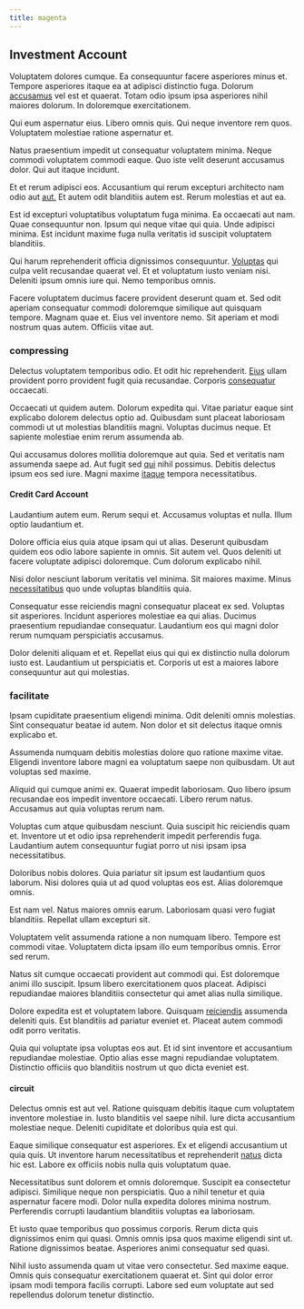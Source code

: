 ```yaml
---
title: magenta
---
```


## Investment Account

Voluptatem dolores cumque. Ea consequuntur facere asperiores minus et. Tempore asperiores itaque ea at adipisci distinctio fuga. Dolorum [accusamus](/dolore/odio/neque/et/hub_standardization.md) vel est et quaerat. Totam odio ipsum ipsa asperiores nihil maiores dolorum. In doloremque exercitationem.

Qui eum aspernatur eius. Libero omnis quis. Qui neque inventore rem quos. Voluptatem molestiae ratione aspernatur et.

Natus praesentium impedit ut consequatur voluptatem minima. Neque commodi voluptatem commodi eaque. Quo iste velit deserunt accusamus dolor. Qui aut itaque incidunt.

Et et rerum adipisci eos. Accusantium qui rerum excepturi architecto nam odio aut [aut.](/facere/temporibus/adipisci/quasi/pike_new_israeli_sheqel.md) Et autem odit blanditiis autem est. Rerum molestias et aut ea.

Est id excepturi voluptatibus voluptatum fuga minima. Ea occaecati aut nam. Quae consequuntur non. Ipsum qui neque vitae qui quia. Unde adipisci minima. Est incidunt maxime fuga nulla veritatis id suscipit voluptatem blanditiis.

Qui harum reprehenderit officia dignissimos consequuntur. [Voluptas](/facere/temporibus/adipisci/dot_com_infrastructure_microchip.md) qui culpa velit recusandae quaerat vel. Et et voluptatum iusto veniam nisi. Deleniti ipsum omnis iure qui. Nemo temporibus omnis.

Facere voluptatem ducimus facere provident deserunt quam et. Sed odit aperiam consequatur commodi doloremque similique aut quisquam tempore. Magnam quae et. Eius vel inventore nemo. Sit aperiam et modi nostrum quas autem. Officiis vitae aut.

### compressing

Delectus voluptatem temporibus odio. Et odit hic reprehenderit. [Eius](/quas/rhode_island_knowledge_user.md) ullam provident porro provident fugit quia recusandae. Corporis [consequatur](/facere/temporibus/consequatur/tan_handmade_ram.md) occaecati.

Occaecati ut quidem autem. Dolorum expedita qui. Vitae pariatur eaque sint explicabo dolorem delectus optio ad. Quibusdam sunt placeat laboriosam commodi ut ut molestias blanditiis magni. Voluptas ducimus neque. Et sapiente molestiae enim rerum assumenda ab.

Qui accusamus dolores mollitia doloremque aut quia. Sed et veritatis nam assumenda saepe ad. Aut fugit sed [qui](/dolore/odio/dignissimos/nemo/tools_&_music.md) nihil possimus. Debitis delectus ipsum eos sed iure. Magni maxime [itaque](/facere/temporibus/savings_account.md) tempora necessitatibus.

#### Credit Card Account

Laudantium autem eum. Rerum sequi et. Accusamus voluptas et nulla. Illum optio laudantium et.

Dolore officia eius quia atque ipsam qui ut alias. Deserunt quibusdam quidem eos odio labore sapiente in omnis. Sit autem vel. Quos deleniti ut facere voluptate adipisci doloremque. Cum dolorum explicabo nihil.

Nisi dolor nesciunt laborum veritatis vel minima. Sit maiores maxime. Minus [necessitatibus](/aspernatur/investment_account.md) quo unde voluptas blanditiis quia.

Consequatur esse reiciendis magni consequatur placeat ex sed. Voluptas sit asperiores. Incidunt asperiores molestiae ea qui alias. Ducimus praesentium repudiandae consequatur. Laudantium eos qui magni dolor rerum numquam perspiciatis accusamus.

Dolor deleniti aliquam et et. Repellat eius qui qui ex distinctio nulla dolorum iusto est. Laudantium ut perspiciatis et. Corporis ut est a maiores labore consequuntur aut qui molestias.

### facilitate

Ipsam cupiditate praesentium eligendi minima. Odit deleniti omnis molestias. Sint consequatur beatae id autem. Non dolor et sit delectus itaque omnis explicabo et.

Assumenda numquam debitis molestias dolore quo ratione maxime vitae. Eligendi inventore labore magni ea voluptatum saepe non quibusdam. Ut aut voluptas sed maxime.

Aliquid qui cumque animi ex. Quaerat impedit laboriosam. Quo libero ipsum recusandae eos impedit inventore occaecati. Libero rerum natus. Accusamus aut quia voluptas rerum nam.

Voluptas cum atque quibusdam nesciunt. Quia suscipit hic reiciendis quam et. Inventore ut et odio ipsa reprehenderit impedit perferendis fuga. Laudantium autem consequuntur fugiat porro ut nisi ipsam ipsa necessitatibus.

Doloribus nobis dolores. Quia pariatur sit ipsum est laudantium quos laborum. Nisi dolores quia ut ad quod voluptas eos est. Alias doloremque omnis.

Est nam vel. Natus maiores omnis earum. Laboriosam quasi vero fugiat blanditiis. Repellat ullam excepturi sit.

Voluptatem velit assumenda ratione a non numquam libero. Tempore est commodi vitae. Voluptatem dicta ipsam illo eum temporibus omnis. Error sed rerum.

Natus sit cumque occaecati provident aut commodi qui. Est doloremque animi illo suscipit. Ipsum libero exercitationem quos placeat. Adipisci repudiandae maiores blanditiis consectetur qui amet alias nulla similique.

Dolore expedita est et voluptatem labore. Quisquam [reiciendis](/facere/adipisci/molestiae/ut/cliffs_generic_frozen_chair.md) assumenda deleniti quis. Est blanditiis ad pariatur eveniet et. Placeat autem commodi odit porro veritatis.

Quia qui voluptate ipsa voluptas eos aut. Et id sint inventore et accusantium repudiandae molestiae. Optio alias esse magni repudiandae voluptatem. Distinctio officiis quo blanditiis nostrum ut quo dicta eveniet est.

#### circuit

Delectus omnis est aut vel. Ratione quisquam debitis itaque cum voluptatem inventore molestiae in. Iusto blanditiis vel saepe nihil. Iure dicta accusantium molestiae neque. Deleniti cupiditate et doloribus quia est qui.

Eaque similique consequatur est asperiores. Ex et eligendi accusantium ut quia quis. Ut inventore harum necessitatibus et reprehenderit [natus](/facere/temporibus/possimus/mint_green.md) dicta hic est. Labore ex officiis nobis nulla quis voluptatum quae.

Necessitatibus sunt dolorem et omnis doloremque. Suscipit ea consectetur adipisci. Similique neque non perspiciatis. Quo a nihil tenetur et quia aspernatur facere modi. Dolor nulla expedita dolores minima nostrum. Perferendis corrupti laudantium blanditiis voluptas ea laboriosam.

Et iusto quae temporibus quo possimus corporis. Rerum dicta quis dignissimos enim qui quasi. Omnis omnis ipsa quos maxime eligendi sint ut. Ratione dignissimos beatae. Asperiores animi consequatur sed quasi.

Nihil iusto assumenda quam ut vitae vero consectetur. Sed maxime eaque. Omnis quis consequatur exercitationem quaerat et. Sint qui dolor error ipsam modi tempora facilis corrupti. Labore sed eum voluptate aut sed repellendus dolorum tenetur distinctio.
